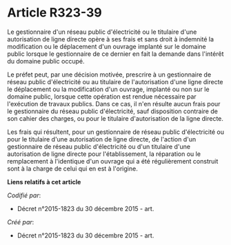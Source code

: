 # Article R323-39

Le gestionnaire d'un réseau public d'électricité ou le titulaire d'une autorisation de ligne directe opère à ses frais et
sans droit à indemnité la modification ou le déplacement d'un ouvrage implanté sur le domaine public lorsque le gestionnaire
de ce dernier en fait la demande dans l'intérêt du domaine public occupé.

Le préfet peut, par une décision motivée, prescrire à un gestionnaire de réseau public d'électricité ou au titulaire de
l'autorisation d'une ligne directe le déplacement ou la modification d'un ouvrage, implanté ou non sur le domaine public,
lorsque cette opération est rendue nécessaire par l'exécution de travaux publics. Dans ce cas, il n'en résulte aucun frais
pour le gestionnaire du réseau public d'électricité, sauf disposition contraire de son cahier des charges, ou pour le
titulaire d'autorisation de la ligne directe.

Les frais qui résultent, pour un gestionnaire de réseau public d'électricité ou pour le titulaire d'une autorisation de ligne
directe, de l'action d'un gestionnaire de réseau public d'électricité ou d'un titulaire d'une autorisation de ligne directe
pour l'établissement, la réparation ou le remplacement à l'identique d'un ouvrage qui a été régulièrement construit sont à la
charge de celui qui en est à l'origine.

**Liens relatifs à cet article**

_Codifié par_:

  - Décret n°2015-1823 du 30 décembre 2015 - art.

_Créé par_:

  - Décret n°2015-1823 du 30 décembre 2015 - art.
